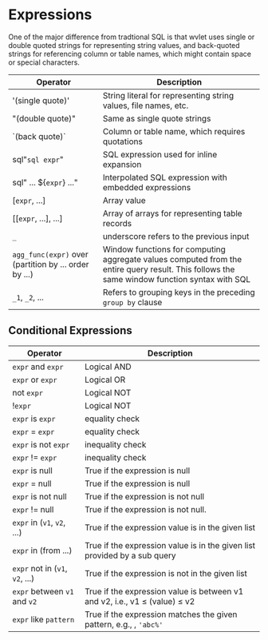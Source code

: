 # Expressions

One of the major difference from tradtional SQL is that wvlet uses single or double quoted strings for representing string values, and back-quoted strings for referencing column or table names, which might contain space or special characters.

| Operator                                              | Description | 
|-------------------------------------------------------| --- |
| '(single quote)'                                      | String literal for representing string values, file names, etc. |
| "(double quote)"                                      | Same as single quote strings | 
| \`(back quote)\`                                      | Column or table name, which requires quotations |
| sql"`sql expr`"                                       | SQL expression used for inline expansion |
| sql" ... $\{`expr`\} ..."                             | Interpolated SQL expression with embedded expressions |
| [`expr`, ...]                                         | Array value |
| [[`expr`, ...], ...]                                  | Array of arrays for representing table records |
| `_`                                                   | underscore refers to the previous input | 
| `agg_func(expr)` over (partition by ... order by ...) | Window functions for computing aggregate values computed from the entire query result. This follows the same window function syntax with SQL |
| `_1`, `_2`, ...                                       | Refers to grouping keys in the preceding `group by` clause |


## Conditional Expressions

| Operator | Description                                                                       |
| --- |-----------------------------------------------------------------------------------|
| `expr` and `expr` | Logical AND                                                                       |
| `expr` or  `expr` | Logical OR                                                                        |
| not `expr` | Logical NOT                                                                       |
| !`expr` | Logical NOT                                                                       |
| `expr` is `expr` | equality check                                                                    |
| `expr` = `expr` | equality check                                                                    |
| `expr` is not `expr` | inequality check                                                                  |
| `expr` != `expr` | inequality check                                                                  |
| `expr` is null | True if the expression is null                                                    |
| `expr` = null | True if the expression is null                                                    |
| `expr` is not null | True if the expression is not null                                                |
| `expr` != null | True if the expression is not null.                                               |
| `expr` in (`v1`, `v2`, ...) | True if the expression value is in the given list                                 |
| `expr` in (from ...) | True if the expression value is in the given list provided by a sub query         |
| `expr` not in (`v1`, `v2`, ...) | True if the expression is not in the given list                                   |
| `expr` between `v1` and `v2` | True if the expression value is between v1 and v2, i.e., v1 &le; (value) &le; v2 |
| `expr` like `pattern` | True if the expression matches the given pattern, e.g., , `'abc%'`                |

